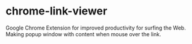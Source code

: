chrome-link-viewer
==================

Google Chrome Extension for improved productivity for surfing the Web. Making popup window with content when mouse over the link.
